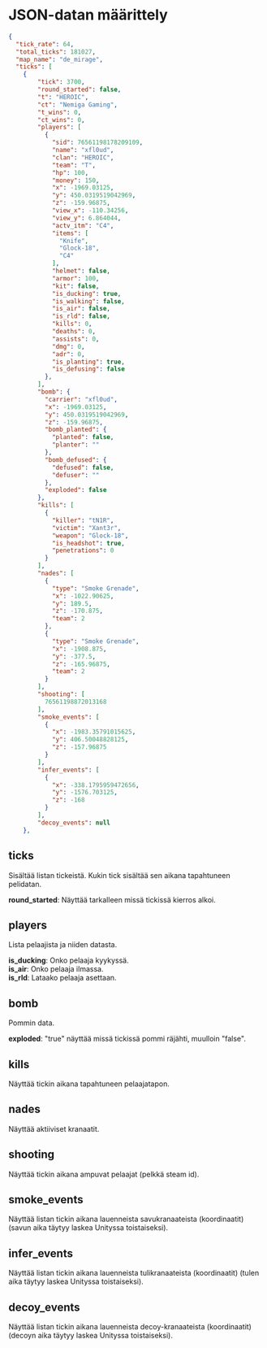 # JSON-datan määrittely

```json
{
  "tick_rate": 64,
  "total_ticks": 181027,
  "map_name": "de_mirage",
  "ticks": [
    {
        "tick": 3700,
        "round_started": false,
        "t": "HEROIC",
        "ct": "Nemiga Gaming",
        "t_wins": 0,
        "ct_wins": 0,
        "players": [
          {
            "sid": 76561198178209109,
            "name": "xfl0ud",
            "clan": "HEROIC",
            "team": "T",
            "hp": 100,
            "money": 150,
            "x": -1969.03125,
            "y": 450.0319519042969,
            "z": -159.96875,
            "view_x": -110.34256,
            "view_y": 6.864044,
            "actv_itm": "C4",
            "items": [
              "Knife",
              "Glock-18",
              "C4"
            ],
            "helmet": false,
            "armor": 100,
            "kit": false,
            "is_ducking": true,
            "is_walking": false,
            "is_air": false,
            "is_rld": false,
            "kills": 0,
            "deaths": 0,
            "assists": 0,
            "dmg": 0,
            "adr": 0,
            "is_planting": true,
            "is_defusing": false
          },
        ],
        "bomb": {
          "carrier": "xfl0ud",
          "x": -1969.03125,
          "y": 450.0319519042969,
          "z": -159.96875,
          "bomb_planted": {
            "planted": false,
            "planter": ""
          },
          "bomb_defused": {
            "defused": false,
            "defuser": ""
          },
          "exploded": false
        },
        "kills": [
          {
            "killer": "tN1R",
            "victim": "Xant3r",
            "weapon": "Glock-18",
            "is_headshot": true,
            "penetrations": 0
          }
        ],
        "nades": [
          {
            "type": "Smoke Grenade",
            "x": -1022.90625,
            "y": 189.5,
            "z": -170.875,
            "team": 2
          },
          {
            "type": "Smoke Grenade",
            "x": -1908.875,
            "y": -377.5,
            "z": -165.96875,
            "team": 2
          }
        ],
        "shooting": [
          76561198872013168
        ],
        "smoke_events": [
          {
            "x": -1983.35791015625,
            "y": 406.50048828125,
            "z": -157.96875
          }
        ],
        "infer_events": [
          {
            "x": -338.1795959472656,
            "y": -1576.703125,
            "z": -168
          }
        ],
        "decoy_events": null
    },     
```
## ticks
Sisältää listan tickeistä. Kukin tick sisältää sen aikana tapahtuneen pelidatan. 

**round_started**: Näyttää tarkalleen missä tickissä kierros alkoi.

## players
Lista pelaajista ja niiden datasta.

**is_ducking**: Onko pelaaja kyykyssä.\
**is_air**: Onko pelaaja ilmassa.\
**is_rld**: Lataako pelaaja asettaan.

## bomb
Pommin data.

**exploded**: "true" näyttää missä tickissä pommi räjähti, muulloin "false".

## kills
Näyttää tickin aikana tapahtuneen pelaajatapon.

## nades
Näyttää aktiiviset kranaatit.

## shooting
Näyttää tickin aikana ampuvat pelaajat (pelkkä steam id).

## smoke_events
Näyttää listan tickin aikana lauenneista savukranaateista (koordinaatit) (savun aika täytyy laskea Unityssa toistaiseksi).

## infer_events
Näyttää listan tickin aikana lauenneista tulikranaateista (koordinaatit) (tulen aika täytyy laskea Unityssa toistaiseksi).

## decoy_events
Näyttää listan tickin aikana lauenneista decoy-kranaateista (koordinaatit) (decoyn aika täytyy laskea Unityssa toistaiseksi).
